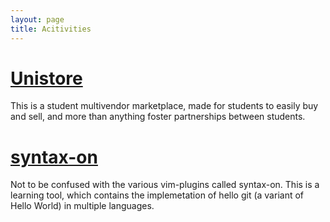 ```yaml
---
layout: page
title: Acitivities
---
```


# [Unistore](unistore.com.ng)
This is a student multivendor marketplace, made for students to easily buy and sell, and more than anything foster partnerships between students.

# [syntax-on](https://github.com/chidonna/syntax-on)
Not to be confused with the various vim-plugins called syntax-on. This is a learning tool, which contains the implemetation of hello git (a variant of Hello World) in multiple languages.
